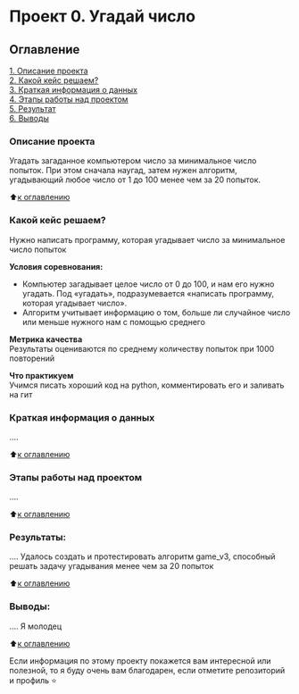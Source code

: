 # Проект 0. Угадай число

## Оглавление  
[1. Описание проекта](.README.md#Описание-проекта)  
[2. Какой кейс решаем?](.README.md#Какой-кейс-решаем)  
[3. Краткая информация о данных](.README.md#Краткая-информация-о-данных)  
[4. Этапы работы над проектом](.README.md#Этапы-работы-над-проектом)  
[5. Результат](.README.md#Результат)    
[6. Выводы](.README.md#Выводы) 

### Описание проекта    
Угадать загаданное компьютером число за минимальное число попыток.
При этом сначала наугад, затем нужен алгоритм, угадывающий любое число от 1 до 100 менее чем за 20 попыток.

:arrow_up:[к оглавлению](_)


### Какой кейс решаем?    
Нужно написать программу, которая угадывает число за минимальное число попыток

**Условия соревнования:**  
- Компьютер загадывает целое число от 0 до 100, и нам его нужно угадать. Под «угадать», подразумевается «написать программу, которая угадывает число».
- Алгоритм учитывает информацию о том, больше ли случайное число или меньше нужного нам с помощью среднего

**Метрика качества**     
Результаты оцениваются по среднему количеству попыток при 1000 повторений

**Что практикуем**     
Учимся писать хороший код на python, комментировать его и заливать на гит


### Краткая информация о данных
....
  
:arrow_up:[к оглавлению](.README.md#Оглавление)


### Этапы работы над проектом  
....

:arrow_up:[к оглавлению](.README.md#Оглавление)


### Результаты:  
....
Удалось создать и протестировать алгоритм game_v3, способный решать задачу угадывания менее чем за 20 попыток

:arrow_up:[к оглавлению](.README.md#Оглавление)


### Выводы:  
....
Я молодец

:arrow_up:[к оглавлению](.README.md#Оглавление)


Если информация по этому проекту покажется вам интересной или полезной, то я буду очень вам благодарен, если отметите репозиторий и профиль ⭐️
